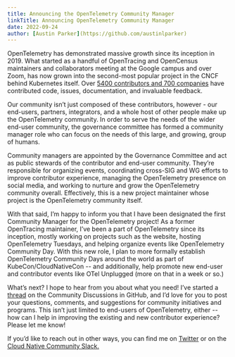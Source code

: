 ```yaml
---
title: Announcing the OpenTelemetry Community Manager
linkTitle: Announcing OpenTelemetry Community Manager
date: 2022-09-24
author: [Austin Parker](https://github.com/austinlparker)
---
```


OpenTelemetry has demonstrated massive growth since its inception in 2019. What started as a handful of OpenTracing and OpenCensus maintainers and collaborators meeting at the Google campus and over Zoom, has now grown into the second-most popular project in the CNCF behind Kubernetes itself. Over [5400 contributors and 700 companies](https://opentelemetry.devstats.cncf.io/d/74/contributions-chart?orgId=1&var-period=m&var-metric=contributions&var-repogroup_name=All&var-country_name=All&var-company_name=All&var-company=all&from=now-3y&to=now-2d) have contributed code, issues, documentation, and invaluable feedback. 

Our community isn’t just composed of these contributors, however - our end-users, partners, integrators, and a whole host of other people make up the OpenTelemetry community. In order to serve the needs of the wider end-user community, the governance committee has formed a community manager role who can focus on the needs of this large, and growing, group of humans.

Community managers are appointed by the Governance Committee and act as public stewards of the contributor and end-user community. They’re responsible for organizing events, coordinating cross-SIG and WG efforts to improve contributor experience, managing the OpenTelemetry presence on social media, and working to nurture and grow the OpenTelemetry community overall. Effectively, this is a new project maintainer whose project is the OpenTelemetry community itself.

With that said, I’m happy to inform you that I have been designated the first Community Manager for the OpenTelemetry project! As a former OpenTracing maintainer, I’ve been a part of OpenTelemetry since its inception, mostly working on projects such as the website, hosting OpenTelemetry Tuesdays, and helping organize events like OpenTelemetry Community Day. With this new role, I plan to more formally establish OpenTelemetry Community Days around the world as part of KubeCon/CloudNativeCon -- and additionally, help promote new end-user and contributor events like OTel Unplugged (more on that in a week or so.)

What’s next? I hope to hear from you about what you need! I’ve started a [thread](https://github.com/open-telemetry/community/discussions/1203) on the Community Discussions in GitHub, and I’d love for you to post your questions, comments, and suggestions for community initiatives and programs. This isn’t just limited to end-users of OpenTelemetry, either -- how can I help in improving the existing and new contributor experience? Please let me know! 

If you’d like to reach out in other ways, you can find me on [Twitter](https://twitter.com/@austinlparker) or on the [Cloud Native Community Slack.](https://cloud-native.slack.com/archives/CJFCJHG4Q)
